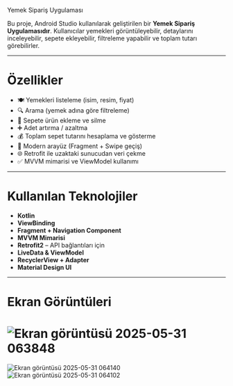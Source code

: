  Yemek Sipariş Uygulaması

Bu proje, Android Studio kullanılarak geliştirilen bir **Yemek Sipariş Uygulamasıdır**. Kullanıcılar yemekleri görüntüleyebilir, detaylarını inceleyebilir, sepete ekleyebilir, filtreleme yapabilir ve toplam tutarı görebilirler.

---

# Özellikler

- 🍽️ Yemekleri listeleme (isim, resim, fiyat)
- 🔍 Arama (yemek adına göre filtreleme)
- 🛒 Sepete ürün ekleme ve silme
- ➕ Adet artırma / azaltma
- 💰 Toplam sepet tutarını hesaplama ve gösterme
- 📲 Modern arayüz (Fragment + Swipe geçiş)
- 🌐 Retrofit ile uzaktaki sunucudan veri çekme
- ✅ MVVM mimarisi ve ViewModel kullanımı

---

# Kullanılan Teknolojiler

- **Kotlin**
- **ViewBinding**
- **Fragment + Navigation Component**
- **MVVM Mimarisi**
- **Retrofit2** – API bağlantıları için
- **LiveData & ViewModel**
- **RecyclerView + Adapter**
- **Material Design UI**

---

# Ekran Görüntüleri
# ![Ekran görüntüsü 2025-05-31 063848](https://github.com/user-attachments/assets/38ba5f32-aef5-4674-b31d-84bb9d601255)
![Ekran görüntüsü 2025-05-31 064140](https://github.com/user-attachments/assets/c7002a61-f95d-4cac-89da-05ce82ab6769)
![Ekran görüntüsü 2025-05-31 064102](https://github.com/user-attachments/assets/d332de73-0bda-4fd7-9725-3b09b5bd5437)


